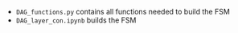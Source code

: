 - `DAG_functions.py` contains all functions needed to build the FSM  
- `DAG_layer_con.ipynb` builds the FSM  
